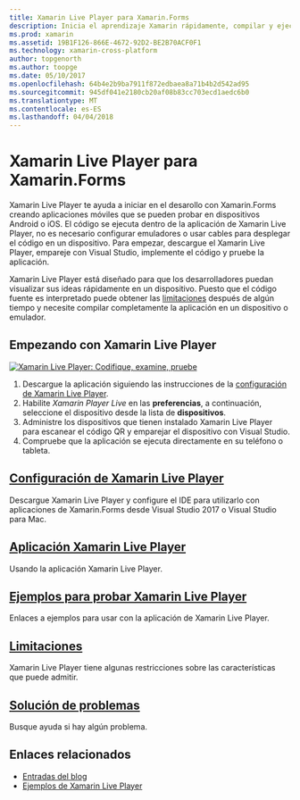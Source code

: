```yaml
---
title: Xamarin Live Player para Xamarin.Forms
description: Inicia el aprendizaje Xamarin rápidamente, compilar y ejecutar aplicaciones en dispositivos Android o iOS.
ms.prod: xamarin
ms.assetid: 19B1F126-866E-4672-92D2-BE2B70ACF0F1
ms.technology: xamarin-cross-platform
author: topgenorth
ms.author: toopge
ms.date: 05/10/2017
ms.openlocfilehash: 64b4e2b9ba7911f872edbaea8a71b4b2d542ad95
ms.sourcegitcommit: 945df041e2180cb20af08b83cc703ecd1aedc6b0
ms.translationtype: MT
ms.contentlocale: es-ES
ms.lasthandoff: 04/04/2018
---
```

# <a name="xamarin-live-player-for-xamarinforms"></a>Xamarin Live Player para Xamarin.Forms

Xamarin Live Player te ayuda a iniciar en el desarollo con Xamarin.Forms creando aplicaciones móviles que se pueden probar en dispositivos Android o iOS. El código se ejecuta dentro de la aplicación de Xamarin Live Player, no es necesario configurar emuladores o usar cables para desplegar el código en un dispositivo. Para empezar, descargue el Xamarin Live Player, empareje con Visual Studio, implemente el código y pruebe la aplicación. 

Xamarin Live Player está diseñado para que los desarrolladores puedan visualizar sus ideas rápidamente en un dispositivo. Puesto que el código fuente es interpretado puede obtener las [limitaciones](limitations.md) después de algún tiempo y necesite compilar completamente la aplicación en un dispositivo o emulador.

## <a name="get-started-with-xamarin-live-player"></a>Empezando con Xamarin Live Player

[![Xamarin Live Player: Codifique, examine, pruebe](images/xamarin-live.png)](images/xamarin-live-sml.png#lightbox)

1. Descargue la aplicación siguiendo las instrucciones de la [configuración de Xamarin Live Player](install.md).
2. Habilite *Xamarin Player Live* en las **preferencias**, a continuación, seleccione el dispositivo desde la lista de **dispositivos**.
2. Administre los dispositivos que tienen instalado Xamarin Live Player para escanear el código QR y emparejar el dispositivo con Visual Studio.
3. Compruebe que la aplicación se ejecuta directamente en su teléfono o tableta.

## <a name="xamarin-live-player-setupinstallmd"></a>[Configuración de Xamarin Live Player](install.md)

Descargue Xamarin Live Player y configure el IDE para utilizarlo con aplicaciones de Xamarin.Forms desde Visual Studio 2017 o Visual Studio para Mac. 

## <a name="xamarin-live-player-appplayermd"></a>[Aplicación Xamarin Live Player](player.md)

Usando la aplicación Xamarin Live Player.

## <a name="samples-to-try-with-xamarin-live-playersamplesmd"></a>[Ejemplos para probar Xamarin Live Player](samples.md)

Enlaces a ejemplos para usar con la aplicación de Xamarin Live Player.

## <a name="limitationslimitationsmd"></a>[Limitaciones](limitations.md)

Xamarin Live Player tiene algunas restricciones sobre las características que puede admitir.

## <a name="troubleshootingtroubleshootingmd"></a>[Solución de problemas](troubleshooting.md)

Busque ayuda si hay algún problema.


## <a name="related-links"></a>Enlaces relacionados

- [Entradas del blog](https://blog.xamarin.com/live-player/)
- [Ejemplos de Xamarin Live Player](https://developer.xamarin.com/samples/xamarin-live-player/all/)
